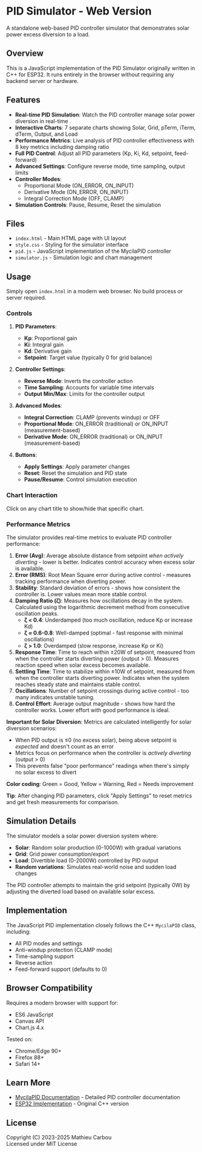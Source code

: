 # PID Simulator - Web Version

A standalone web-based PID controller simulator that demonstrates solar power excess diversion to a load.

## Overview

This is a JavaScript implementation of the PID Simulator originally written in C++ for ESP32. It runs entirely in the browser without requiring any backend server or hardware.

## Features

- **Real-time PID Simulation**: Watch the PID controller manage solar power diversion in real-time
- **Interactive Charts**: 7 separate charts showing Solar, Grid, pTerm, iTerm, dTerm, Output, and Load
- **Performance Metrics**: Live analysis of PID controller effectiveness with 8 key metrics including damping ratio
- **Full PID Control**: Adjust all PID parameters (Kp, Ki, Kd, setpoint, feed-forward)
- **Advanced Settings**: Configure reverse mode, time sampling, output limits
- **Controller Modes**: 
  - Proportional Mode (ON_ERROR, ON_INPUT)
  - Derivative Mode (ON_ERROR, ON_INPUT)
  - Integral Correction Mode (OFF, CLAMP)
- **Simulation Controls**: Pause, Resume, Reset the simulation

## Files

- `index.html` - Main HTML page with UI layout
- `style.css` - Styling for the simulator interface
- `pid.js` - JavaScript implementation of the MycilaPID controller
- `simulator.js` - Simulation logic and chart management

## Usage

Simply open `index.html` in a modern web browser. No build process or server required.

### Controls

1. **PID Parameters**:
   - **Kp**: Proportional gain
   - **Ki**: Integral gain
   - **Kd**: Derivative gain
   - **Setpoint**: Target value (typically 0 for grid balance)

2. **Controller Settings**:
   - **Reverse Mode**: Inverts the controller action
   - **Time Sampling**: Accounts for variable time intervals
   - **Output Min/Max**: Limits for the controller output

3. **Advanced Modes**:
   - **Integral Correction**: CLAMP (prevents windup) or OFF
   - **Proportional Mode**: ON_ERROR (traditional) or ON_INPUT (measurement-based)
   - **Derivative Mode**: ON_ERROR (traditional) or ON_INPUT (measurement-based)

4. **Buttons**:
   - **Apply Settings**: Apply parameter changes
   - **Reset**: Reset the simulation and PID state
   - **Pause/Resume**: Control simulation execution

### Chart Interaction

Click on any chart title to show/hide that specific chart.

### Performance Metrics

The simulator provides real-time metrics to evaluate PID controller performance:

1. **Error (Avg)**: Average absolute distance from setpoint *when actively diverting* - lower is better. Indicates control accuracy when excess solar is available.
2. **Error (RMS)**: Root Mean Square error during active control - measures tracking performance when diverting power.
3. **Stability**: Standard deviation of errors - shows how consistent the controller is. Lower values mean more stable control.
4. **Damping Ratio (ζ)**: Measures how oscillations decay in the system. Calculated using the logarithmic decrement method from consecutive oscillation peaks.
   - **ζ < 0.4**: Underdamped (too much oscillation, reduce Kp or increase Kd)
   - **ζ ≈ 0.6-0.8**: Well-damped (optimal - fast response with minimal oscillations)
   - **ζ > 1.0**: Overdamped (slow response, increase Kp or Ki)
5. **Response Time**: Time to reach within ±20W of setpoint, measured from when the controller starts diverting power (output > 0). Measures reaction speed when solar excess becomes available.
6. **Settling Time**: Time to stabilize within ±10W of setpoint, measured from when the controller starts diverting power. Indicates when the system reaches steady state and maintains stable control.
7. **Oscillations**: Number of setpoint crossings during active control - too many indicates unstable tuning.
8. **Control Effort**: Average output magnitude - shows how hard the controller works. Lower effort with good performance is ideal.

**Important for Solar Diversion**: Metrics are calculated intelligently for solar diversion scenarios:
- When PID output is ≤0 (no excess solar), being above setpoint is *expected* and doesn't count as an error
- Metrics focus on performance when the controller is *actively diverting* (output > 0)
- This prevents false "poor performance" readings when there's simply no solar excess to divert

**Color coding**: Green = Good, Yellow = Warning, Red = Needs improvement

**Tip**: After changing PID parameters, click "Apply Settings" to reset metrics and get fresh measurements for comparison.

## Simulation Details

The simulator models a solar power diversion system where:

- **Solar**: Random solar production (0-1000W) with gradual variations
- **Grid**: Grid power consumption/export
- **Load**: Divertible load (0-2000W) controlled by PID output
- **Random variations**: Simulates real-world noise and sudden load changes

The PID controller attempts to maintain the grid setpoint (typically 0W) by adjusting the diverted load based on available solar excess.

## Implementation

The JavaScript PID implementation closely follows the C++ `MycilaPID` class, including:

- All PID modes and settings
- Anti-windup protection (CLAMP mode)
- Time-sampling support
- Reverse action
- Feed-forward support (defaults to 0)

## Browser Compatibility

Requires a modern browser with support for:
- ES6 JavaScript
- Canvas API
- Chart.js 4.x

Tested on:
- Chrome/Edge 90+
- Firefox 88+
- Safari 14+

## Learn More

- [MycilaPID Documentation](../pid.md) - Detailed PID controller documentation
- [ESP32 Implementation](../../examples/PIDSimulator/PIDSimulator.ino) - Original C++ version

## License

Copyright (C) 2023-2025 Mathieu Carbou  
Licensed under MIT License
